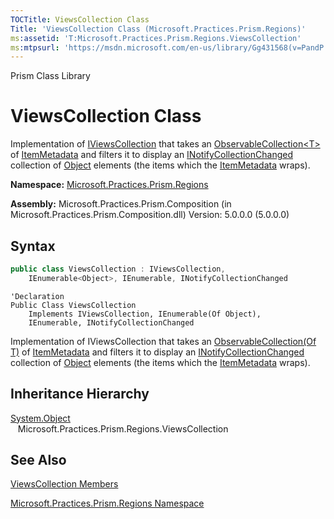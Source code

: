 ```yaml
---
TOCTitle: ViewsCollection Class
Title: 'ViewsCollection Class (Microsoft.Practices.Prism.Regions)'
ms:assetid: 'T:Microsoft.Practices.Prism.Regions.ViewsCollection'
ms:mtpsurl: 'https://msdn.microsoft.com/en-us/library/Gg431568(v=PandP.50)'
---
```


Prism Class Library

# ViewsCollection Class

Implementation of [IViewsCollection](https://msdn.microsoft.com/en-us/library/microsoft.practices.prism.regions.iviewscollection(v=pandp.50)) that takes an [ObservableCollection&lt;T&gt;](http://msdn2.microsoft.com/en-us/library/ms668604) of [ItemMetadata](https://msdn.microsoft.com/en-us/library/microsoft.practices.prism.regions.itemmetadata(v=pandp.50)) and filters it to display an [INotifyCollectionChanged](http://msdn2.microsoft.com/en-us/library/ms668629) collection of [Object](http://msdn2.microsoft.com/en-us/library/e5kfa45b) elements (the items which the [ItemMetadata](https://msdn.microsoft.com/en-us/library/microsoft.practices.prism.regions.itemmetadata(v=pandp.50)) wraps).

**Namespace:** [Microsoft.Practices.Prism.Regions](https://msdn.microsoft.com/en-us/library/microsoft.practices.prism.regions(v=pandp.50))

**Assembly:** Microsoft.Practices.Prism.Composition (in Microsoft.Practices.Prism.Composition.dll) Version: 5.0.0.0 (5.0.0.0)

## Syntax

```C#
public class ViewsCollection : IViewsCollection, 
	IEnumerable<Object>, IEnumerable, INotifyCollectionChanged
``` 

```VB
'Declaration
Public Class ViewsCollection
	Implements IViewsCollection, IEnumerable(Of Object), 
	IEnumerable, INotifyCollectionChanged
```	

Implementation of IViewsCollection that takes an [ObservableCollection(Of T)](http://msdn2.microsoft.com/en-us/library/ms668604) of [ItemMetadata](https://msdn.microsoft.com/en-us/library/microsoft.practices.prism.regions.itemmetadata(v=pandp.50)) and filters it to display an [INotifyCollectionChanged](http://msdn2.microsoft.com/en-us/library/ms668629) collection of [Object](http://msdn2.microsoft.com/en-us/library/e5kfa45b) elements (the items which the [ItemMetadata](https://msdn.microsoft.com/en-us/library/microsoft.practices.prism.regions.itemmetadata(v=pandp.50)) wraps).


## Inheritance Hierarchy

[System.Object](http://msdn2.microsoft.com/en-us/library/e5kfa45b)<br/>
    Microsoft.Practices.Prism.Regions.ViewsCollection

## See Also

[ViewsCollection Members](https://msdn.microsoft.com/en-us/library/microsoft.practices.prism.regions.viewscollection_members(v=pandp.50))

[Microsoft.Practices.Prism.Regions Namespace](https://msdn.microsoft.com/en-us/library/microsoft.practices.prism.regions(v=pandp.50))







